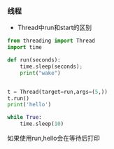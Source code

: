 ### 线程
+ Thread中run和start的区别
``` python
from threading import Thread
import time

def run(seconds):
    time.sleep(seconds);
    print("wake")


t = Thread(target=run,args=(5,))
t.run()
print('hello')

while True:
    time.sleep(10)
```
如果使用run,hello会在等待后打印